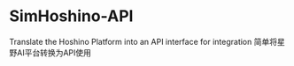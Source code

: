 # SimHoshino-API
Translate the Hoshino Platform into an API interface for integration 简单将星野AI平台转换为API使用
